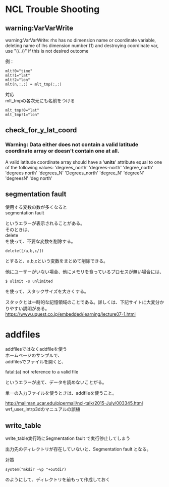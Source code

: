 # NCL Trouble Shooting

## warning:VarVarWrite

warning:VarVarWrite: rhs has no dimension name or coordinate variable, deleting name of lhs dimension number (1) and destroying coordinate var,  use "(/../)" if this is not desired outcome  

例：  

```
mlt!0="time"  
mlt!1="lat"  
mlt!2="lon"  
mlt(n,:,:) = mlt_tmp(:,:)  
```

対応  
mlt_tmpの各次元にも名前をつける  

```
mlt_tmp!0="lat"  
mlt_tmp!1="lon"  
```



## check_for_y_lat_coord

### Warning: Data either does not contain a valid latitude coordinate array or doesn't contain one at all.

A valid latitude coordinate array should have a '**units**'
attribute equal to one of the following values: 
    'degrees_north' 'degrees-north' 'degree_north' 'degrees north' 'degrees_N' 'Degrees_north' 'degree_N' 'degreeN' 'degreesN' 'deg north'



## segmentation fault

使用する変数の数が多くなると  
segmentation fault  

というエラーが表示されることがある。  
そのときは、  
delete  
を使って、不要な変数を削除する。  

```
delete([/a,b,c/]) 
```


とすると、a,b,cという変数をまとめて削除できる。  

他にユーザーがいない場合、他にメモリを食っているプロセスが無い場合には、  

```
$ ulimit -s unlimited 
```


を使って、スタックサイズを大きくする。  

スタックとは一時的な記憶領域のことである。詳しくは、下記サイトに大変分かりやすい説明がある。  
https://www.uquest.co.jp/embedded/learning/lecture07-1.html  



# addfiles

addfilesではなくaddfileを使う  
ホームページのサンプルで、  
addfilesでファイルを開くと、    

fatal:(a) not reference to a valid file  

というエラーが出て、データを読めないことがる。  

単一の入力ファイルを使うときは、addfileを使うこと。  

http://mailman.ucar.edu/pipermail/ncl-talk/2015-July/003345.html  
wrf_user_intrp3dのマニュアルの誤植  



## write_table  

write_table実行時にSegmentation fault  で実行停止してしまう  

出力先のディレクトリが存在していないと、Segmentation fault となる。  

対策  

```
system("mkdir -vp "+outdir)  
```

のようにして、ディレクトリを前もって作成しておく  



